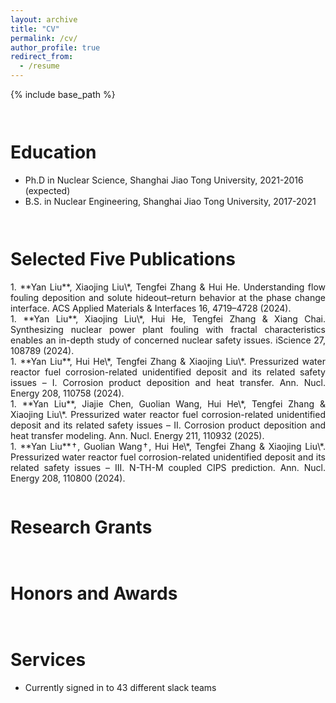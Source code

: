 ```yaml
---
layout: archive
title: "CV"
permalink: /cv/
author_profile: true
redirect_from:
  - /resume
---
```


{% include base_path %}

<div style="height: 1.0em;"></div>

Education
======
* Ph.D in Nuclear Science, Shanghai Jiao Tong University, 2021-2016 (expected)
* B.S. in Nuclear Engineering, Shanghai Jiao Tong University, 2017-2021

<div style="height: 1.0em;"></div>

Selected Five Publications
======
<div style="text-align: justify">
1. **Yan Liu**, Xiaojing Liu\*, Tengfei Zhang & Hui He. Understanding flow fouling deposition and solute hideout–return behavior at the phase change interface. ACS Applied Materials & Interfaces 16, 4719–4728 (2024).
</div>
<div style="text-align: justify">
1. **Yan Liu**, Xiaojing Liu\*, Hui He, Tengfei Zhang & Xiang Chai. Synthesizing nuclear power plant fouling with fractal characteristics enables an in-depth study of concerned nuclear safety issues. iScience 27, 108789 (2024).
</div>
<div style="text-align: justify">
1. **Yan Liu**, Hui He\*, Tengfei Zhang & Xiaojing Liu\*. Pressurized water reactor fuel corrosion-related unidentified deposit and its related safety issues – I. Corrosion product deposition and heat transfer. Ann. Nucl. Energy 208, 110758 (2024).
</div>
<div style="text-align: justify">
1. **Yan Liu**, Jiajie Chen, Guolian Wang, Hui He\*, Tengfei Zhang & Xiaojing Liu\*. Pressurized water reactor fuel corrosion-related unidentified deposit and its related safety issues – II. Corrosion product deposition and heat transfer modeling. Ann. Nucl. Energy 211, 110932 (2025).
</div>
<div style="text-align: justify">
1. **Yan Liu**†, Guolian Wang†, Hui He\*, Tengfei Zhang & Xiaojing Liu\*. Pressurized water reactor fuel corrosion-related unidentified deposit and its related safety issues – III. N-TH-M coupled CIPS prediction. Ann. Nucl. Energy 208, 110800 (2024).
</div>

<div style="height: 1.0em;"></div>
  
Research Grants
======

<div style="height: 1.0em;"></div>
  
Honors and Awards
======

<div style="height: 1.0em;"></div>
  
Services
======
* Currently signed in to 43 different slack teams
